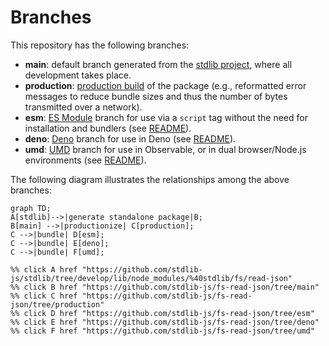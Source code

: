 <!--

@license Apache-2.0

Copyright (c) 2022 The Stdlib Authors.

Licensed under the Apache License, Version 2.0 (the "License");
you may not use this file except in compliance with the License.
You may obtain a copy of the License at

    http://www.apache.org/licenses/LICENSE-2.0

Unless required by applicable law or agreed to in writing, software
distributed under the License is distributed on an "AS IS" BASIS,
WITHOUT WARRANTIES OR CONDITIONS OF ANY KIND, either express or implied.
See the License for the specific language governing permissions and
limitations under the License.

-->

# Branches

This repository has the following branches:

-   **main**: default branch generated from the [stdlib project][stdlib-url], where all development takes place.
-   **production**: [production build][production-url] of the package (e.g., reformatted error messages to reduce bundle sizes and thus the number of bytes transmitted over a network).
-   **esm**: [ES Module][esm-url] branch for use via a `script` tag without the need for installation and bundlers (see [README][esm-readme]).
-   **deno**: [Deno][deno-url] branch for use in Deno (see [README][deno-readme]).
-   **umd**: [UMD][umd-url] branch for use in Observable, or in dual browser/Node.js environments (see [README][umd-readme]).

The following diagram illustrates the relationships among the above branches:

```mermaid
graph TD;
A[stdlib]-->|generate standalone package|B;
B[main] -->|productionize| C[production];
C -->|bundle| D[esm];
C -->|bundle| E[deno];
C -->|bundle| F[umd];

%% click A href "https://github.com/stdlib-js/stdlib/tree/develop/lib/node_modules/%40stdlib/fs/read-json"
%% click B href "https://github.com/stdlib-js/fs-read-json/tree/main"
%% click C href "https://github.com/stdlib-js/fs-read-json/tree/production"
%% click D href "https://github.com/stdlib-js/fs-read-json/tree/esm"
%% click E href "https://github.com/stdlib-js/fs-read-json/tree/deno"
%% click F href "https://github.com/stdlib-js/fs-read-json/tree/umd"
```

[stdlib-url]: https://github.com/stdlib-js/stdlib/tree/develop/lib/node_modules/%40stdlib/fs/read-json
[production-url]: https://github.com/stdlib-js/fs-read-json/tree/production
[deno-url]: https://github.com/stdlib-js/fs-read-json/tree/deno
[deno-readme]: https://github.com/stdlib-js/fs-read-json/blob/deno/README.md
[umd-url]: https://github.com/stdlib-js/fs-read-json/tree/umd
[umd-readme]: https://github.com/stdlib-js/fs-read-json/blob/umd/README.md
[esm-url]: https://github.com/stdlib-js/fs-read-json/tree/esm
[esm-readme]: https://github.com/stdlib-js/fs-read-json/blob/esm/README.md